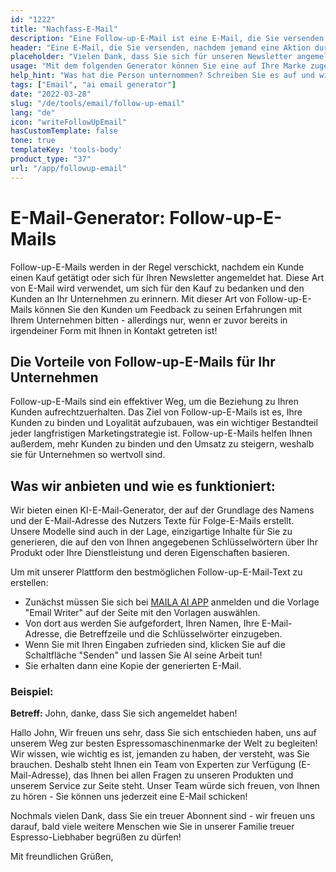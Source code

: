 ```yaml
---
id: "1222"
title: "Nachfass-E-Mail"
description: "Eine Follow-up-E-Mail ist eine E-Mail, die Sie versenden, nachdem jemand eine Aktion durchgeführt hat, z. B. das Abonnieren Ihres Newsletters, das Herunterladen von Inhalten oder einen Kauf getätigt hat. Der Zweck einer Follow-up-E-Mail besteht darin, eine Beziehung zu der Person aufzubauen, die die Aktion durchgeführt hat, und sie zu einer weiteren Aktion zu bewegen, z. B. zum Besuch Ihrer Website, zur Teilnahme an einer Veranstaltung oder zu einem weiteren Kauf."
header: "Eine E-Mail, die Sie versenden, nachdem jemand eine Aktion durchgeführt hat."
placeholder: "Vielen Dank, dass Sie sich für unseren Newsletter angemeldet haben!"
usage: "Mit dem folgenden Generator können Sie eine auf Ihre Marke zugeschnittene Follow-up-E-Mail erstellen."
help_hint: "Was hat die Person unternommen? Schreiben Sie es auf und wir verwandeln es in eine Follow-up-E-Mail."
tags: ["Email", "ai email generator"]
date: "2022-03-28"
slug: "/de/tools/email/follow-up-email"
lang: "de"
icon: "writeFollowUpEmail"
hasCustomTemplate: false
tone: true
templateKey: 'tools-body'
product_type: "37"
url: "/app/followup-email"
---
```


# E-Mail-Generator: Follow-up-E-Mails

Follow-up-E-Mails werden in der Regel verschickt, nachdem ein Kunde einen Kauf getätigt oder sich für Ihren Newsletter angemeldet hat. Diese Art von E-Mail wird verwendet, um sich für den Kauf zu bedanken und den Kunden an Ihr Unternehmen zu erinnern. Mit dieser Art von Follow-up-E-Mails können Sie den Kunden um Feedback zu seinen Erfahrungen mit Ihrem Unternehmen bitten - allerdings nur, wenn er zuvor bereits in irgendeiner Form mit Ihnen in Kontakt getreten ist!


## Die Vorteile von Follow-up-E-Mails für Ihr Unternehmen


Follow-up-E-Mails sind ein effektiver Weg, um die Beziehung zu Ihren Kunden aufrechtzuerhalten. Das Ziel von Follow-up-E-Mails ist es, Ihre Kunden zu binden und Loyalität aufzubauen, was ein wichtiger Bestandteil jeder langfristigen Marketingstrategie ist. Follow-up-E-Mails helfen Ihnen außerdem, mehr Kunden zu binden und den Umsatz zu steigern, weshalb sie für Unternehmen so wertvoll sind.


## Was wir anbieten und wie es funktioniert:


Wir bieten einen KI-E-Mail-Generator, der auf der Grundlage des Namens und der E-Mail-Adresse des Nutzers Texte für Folge-E-Mails erstellt. Unsere Modelle sind auch in der Lage, einzigartige Inhalte für Sie zu generieren, die auf den von Ihnen angegebenen Schlüsselwörtern über Ihr Produkt oder Ihre Dienstleistung und deren Eigenschaften basieren.

Um mit unserer Plattform den bestmöglichen Follow-up-E-Mail-Text zu erstellen:

- Zunächst müssen Sie sich bei [MAILA AI APP](https://maila.ai/app/list) anmelden und die Vorlage "Email Writer" auf der Seite mit den Vorlagen auswählen.
- Von dort aus werden Sie aufgefordert, Ihren Namen, Ihre E-Mail-Adresse, die Betreffzeile und die Schlüsselwörter einzugeben.
- Wenn Sie mit Ihren Eingaben zufrieden sind, klicken Sie auf die Schaltfläche "Senden" und lassen Sie AI seine Arbeit tun!
- Sie erhalten dann eine Kopie der generierten E-Mail.


### Beispiel:


**Betreff:** John, danke, dass Sie sich angemeldet haben! 

Hallo John, 
Wir freuen uns sehr, dass Sie sich entschieden haben, uns auf unserem Weg zur besten Espressomaschinenmarke der Welt zu begleiten! Wir wissen, wie wichtig es ist, jemanden zu haben, der versteht, was Sie brauchen. Deshalb steht Ihnen ein Team von Experten zur Verfügung (E-Mail-Adresse), das Ihnen bei allen Fragen zu unseren Produkten und unserem Service zur Seite steht. Unser Team würde sich freuen, von Ihnen zu hören - Sie können uns jederzeit eine E-Mail schicken!


Nochmals vielen Dank, dass Sie ein treuer Abonnent sind - wir freuen uns darauf, bald viele weitere Menschen wie Sie in unserer Familie treuer Espresso-Liebhaber begrüßen zu dürfen!

Mit freundlichen Grüßen, 
